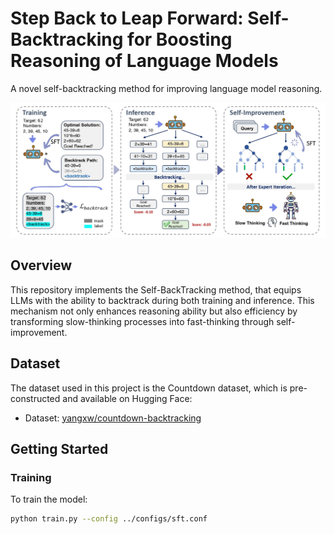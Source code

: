# Step Back to Leap Forward: Self-Backtracking for Boosting Reasoning of Language Models


A novel self-backtracking method for improving language model reasoning.

![Self-Backtracking Method](images/self-backtracking-method.jpg)

## Overview
This repository implements the Self-BackTracking method, that equips LLMs with the ability to backtrack during both training and inference. This mechanism not only enhances reasoning ability but also efficiency by transforming slow-thinking processes into fast-thinking through self-improvement.

## Dataset
The dataset used in this project is the Countdown dataset, which is pre-constructed and available on Hugging Face:
- Dataset: [yangxw/countdown-backtracking](https://huggingface.co/datasets/yangxw/countdown-backtracking)

## Getting Started

### Training
To train the model:

``` bash
python train.py --config ../configs/sft.conf
```